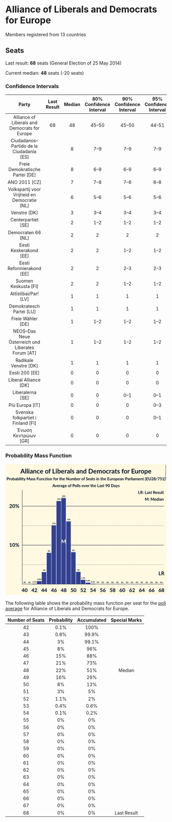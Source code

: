 # Alliance of Liberals and Democrats for Europe

Members registered from 13 countries

## Seats

Last result: **68** seats (General Election of 25 May 2014)

Current median: **48** seats (-20 seats)

### Confidence Intervals

| Party | Last Result | Median | 80% Confidence Interval | 90% Confidence Interval | 95% Confidence Interval | 99% Confidence Interval |
|:-----:|:-----------:|:------:|:-----------------------:|:-----------------------:|:-----------------------:|:-----------------------:|
| Alliance of Liberals and Democrats for Europe | 68 | 48 | 45–50 | 45–50 | 44–51 | 43–53 |
| Ciudadanos–Partido de la Ciudadanía [ES] | | 8 | 7–9 | 7–9 | 7–9 | 7–10 |
| Freie Demokratische Partei [DE] | | 8 | 6–9 | 6–9 | 6–9 | 6–10 |
| ANO 2011 [CZ] | | 7 | 7–8 | 7–8 | 6–8 | 6–8 |
| Volkspartij voor Vrijheid en Democratie [NL] | | 6 | 5–6 | 5–6 | 5–6 | 5–6 |
| Venstre [DK] | | 3 | 3–4 | 3–4 | 3–4 | 3–4 |
| Centerpartiet [SE] | | 2 | 1–2 | 1–2 | 1–2 | 1–2 |
| Democraten 66 [NL] | | 2 | 2 | 2 | 2 | 1–2 |
| Eesti Keskerakond [EE] | | 2 | 2 | 1–2 | 1–2 | 1–2 |
| Eesti Reformierakond [EE] | | 2 | 2 | 2–3 | 2–3 | 2–3 |
| Suomen Keskusta [FI] | | 2 | 2 | 1–2 | 1–2 | 1–2 |
| Attīstībai/Par! [LV] | | 1 | 1 | 1 | 1 | 1 |
| Demokratesch Partei [LU] | | 1 | 1 | 1 | 1 | 1 |
| Freie Wähler [DE] | | 1 | 1–2 | 1–2 | 1–2 | 1–2 |
| NEOS–Das Neue Österreich und Liberales Forum [AT] | | 1 | 1–2 | 1–2 | 1–2 | 1–2 |
| Radikale Venstre [DK] | | 1 | 1 | 1 | 1 | 0–2 |
| Eesti 200 [EE] | | 0 | 0 | 0 | 0 | 0 |
| Liberal Alliance [DK] | | 0 | 0 | 0 | 0 | 0 |
| Liberalerna [SE] | | 0 | 0 | 0–1 | 0–1 | 0–1 |
| Più Europa [IT] | | 0 | 0 | 0 | 0–3 | 0–4 |
| Svenska folkpartiet i Finland [FI] | | 0 | 0 | 0 | 0–1 | 0–1 |
| Ένωση Κεντρώων [GR] | | 0 | 0 | 0 | 0 | 0 |

### Probability Mass Function

![Graph with seats probability mass function not yet produced](average-2019-06-30-seats-pmf-allianceofliberalsanddemocratsforeurope.png "Seats Probability Mass Function")

The following table shows the probability mass function per seat for the [poll average](average-2019-06-30.html) for Alliance of Liberals and Democrats for Europe.

| Number of Seats | Probability | Accumulated | Special Marks |
|:---------------:|:-----------:|:-----------:|:-------------:|
| 42 | 0.1% | 100% |  |
| 43 | 0.8% | 99.9% |  |
| 44 | 3% | 99.1% |  |
| 45 | 8% | 96% |  |
| 46 | 15% | 88% |  |
| 47 | 21% | 73% |  |
| 48 | 22% | 51% | Median |
| 49 | 16% | 29% |  |
| 50 | 8% | 13% |  |
| 51 | 3% | 5% |  |
| 52 | 1.1% | 2% |  |
| 53 | 0.4% | 0.6% |  |
| 54 | 0.1% | 0.2% |  |
| 55 | 0% | 0% |  |
| 56 | 0% | 0% |  |
| 57 | 0% | 0% |  |
| 58 | 0% | 0% |  |
| 59 | 0% | 0% |  |
| 60 | 0% | 0% |  |
| 61 | 0% | 0% |  |
| 62 | 0% | 0% |  |
| 63 | 0% | 0% |  |
| 64 | 0% | 0% |  |
| 65 | 0% | 0% |  |
| 66 | 0% | 0% |  |
| 67 | 0% | 0% |  |
| 68 | 0% | 0% | Last Result |


